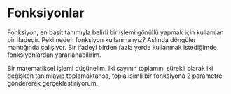 # Fonksiyonlar

Fonksiyon, en basit tanımıyla belirli bir işlemi gönüllü yapmak için kullanılan bir ifadedir. Peki neden fonksiyon kullanmalıyız? Aslında döngüler mantığında çalışıyor. Bir ifadeyi birden fazla yerde kullanmak istediğimde fonksiyonlardan yararlanabilirim.

Bir matematiksel işlemi düşünelim. İki sayının toplamını sürekli olarak iki değişken tanımlayıp toplamaktansa, topla isimli bir fonksiyona 2 parametre göndererek gerçekleştiriyorum.